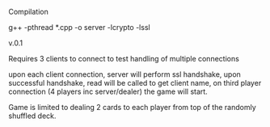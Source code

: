 Compilation

g++ -pthread *.cpp -o server -lcrypto -lssl

v.0.1 

Requires 3 clients to connect to test handling of multiple connections

upon each client connection, server will perform ssl handshake, upon successful handshake, read will be called
to get client name, on third player connection (4 players inc server/dealer)
the game will start.

Game is limited to dealing 2 cards to each player from top of the randomly shuffled deck.